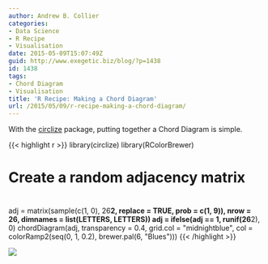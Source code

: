 ```yaml
---
author: Andrew B. Collier
categories:
- Data Science
- R Recipe
- Visualisation
date: 2015-05-09T15:07:49Z
guid: http://www.exegetic.biz/blog/?p=1438
id: 1438
tags:
- Chord Diagram
- Visualisation
title: 'R Recipe: Making a Chord Diagram'
url: /2015/05/09/r-recipe-making-a-chord-diagram/
---
```


With the [circlize](http://cran.mirror.ac.za/web/packages/circlize/index.html) package, putting together a Chord Diagram is simple. 

{{< highlight r >}}
library(circlize)
library(RColorBrewer)
# Create a random adjacency matrix
#
adj = matrix(sample(c(1, 0), 26**2, replace = TRUE, prob = c(1, 9)),
nrow = 26, dimnames = list(LETTERS, LETTERS))
adj = ifelse(adj == 1, runif(26**2), 0)
chordDiagram(adj, transparency = 0.4, grid.col = "midnightblue",
             col = colorRamp2(seq(0, 1, 0.2), brewer.pal(6, "Blues")))
{{< /highlight >}}

<img src="/img/2015/05/chord-diagram.png">